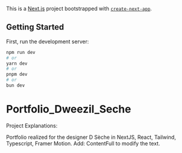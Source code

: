 This is a [Next.js](https://nextjs.org/) project bootstrapped with [`create-next-app`](https://github.com/vercel/next.js/tree/canary/packages/create-next-app).

## Getting Started

First, run the development server:

```bash
npm run dev
# or
yarn dev
# or
pnpm dev
# or
bun dev
```

# Portfolio_Dweezil_Seche

Project Explanations:

Portfolio realized for the designer D Sèche in NextJS, React, Tailwind, Typescript, Framer Motion.
Add: ContentFull to modify the text.

